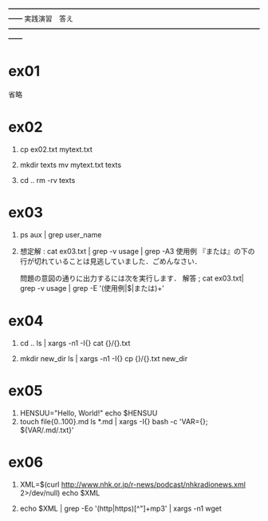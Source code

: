 ━━━━━━━━━━━━━━━━━━━━━━━━━━━━━━━━━━━━━━
	実践演習　答え
━━━━━━━━━━━━━━━━━━━━━━━━━━━━━━━━━━━━━━

# ex01
省略

# ex02
1. cp ex02.txt mytext.txt

2. mkdir texts
   mv mytext.txt texts

3. cd ..
   rm -rv texts

# ex03
1. ps aux | grep user_name

2. 想定解 : cat ex03.txt | grep -v usage | grep -A3 使用例
 『または』の下の行が切れていることは見逃していました．ごめんなさい．

   問題の意図の通りに出力するには次を実行します．
   解答 ; cat ex03.txt| grep -v usage | grep -E '(使用例|\$|または)+'

# ex04
1. cd ..
   ls | xargs -n1 -I{} cat {}/{}.txt

2. mkdir new_dir
   ls | xargs -n1 -I{} cp {}/{}.txt new_dir

# ex05
1. HENSUU="Hello, World!"
   echo $HENSUU
2. touch file{0..100}.md
   ls *.md | xargs -I{} bash -c 'VAR={}; ${VAR/.md/.txt}'

# ex06
1. XML=$(curl http://www.nhk.or.jp/r-news/podcast/nhkradionews.xml 2>/dev/null)
   echo $XML

2. echo $XML | grep -Eo '(http|https)[^"]+mp3' | xargs -n1 wget
